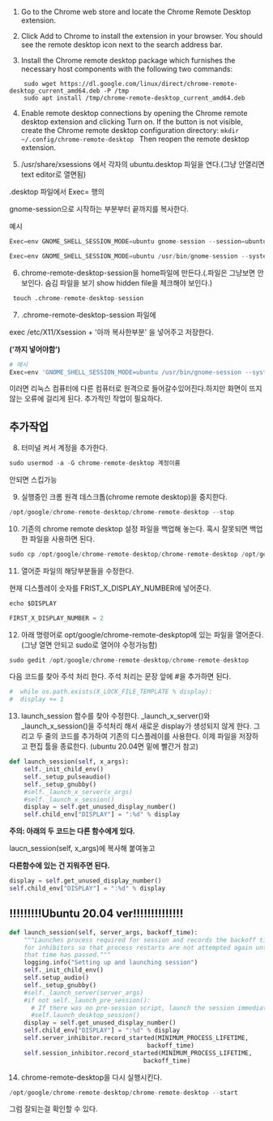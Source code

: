 1. Go to the Chrome web store and locate the Chrome Remote Desktop extension.

2. Click Add to Chrome to install the extension in your browser. You should see the remote desktop icon next to the search address bar.

3. Install the Chrome remote desktop package which furnishes the necessary host components with the following two commands:

```
    sudo wget https://dl.google.com/linux/direct/chrome-remote-desktop_current_amd64.deb -P /tmp
    sudo apt install /tmp/chrome-remote-desktop_current_amd64.deb
```

4. Enable remote desktop connections by opening the Chrome remote desktop extension and clicking Turn on. If the button is not visible, create the Chrome remote desktop configuration directory:
`mkdir ~/.config/chrome-remote-desktop `
Then reopen the remote desktop extension.

5. /usr/share/xsessions 에서 각자의 ubuntu.desktop 파일을 연다.(그냥 안열리면 text editor로 열면됨)

.desktop 파일에서 Exec= 행의 

gnome-session으로 시작하는 부분부터 끝까지를 복사한다.

예시

```python
Exec=env GNOME_SHELL_SESSION_MODE=ubuntu gnome-session --session=ubuntu
```

```jsx
Exec=env GNOME_SHELL_SESSION_MODE=ubuntu /usr/bin/gnome-session --systemd --session=ubuntu
```

6. chrome-remote-desktop-session을 home파일에 만든다.(.파일은 그냥보면 안보인다. 숨김 파일을 보기 show hidden file을 체크해야 보인다.)

```python
 touch .chrome-remote-desktop-session
```

7. .chrome-remote-desktop-session 파일에

exec /etc/X11/Xsession + '아까 복사한부분' 을 넣어주고 저장한다.

**('까지 넣어야함')**

```python
# 예시
Exec=env 'GNOME_SHELL_SESSION_MODE=ubuntu /usr/bin/gnome-session --systemd --session=ubuntu'
```

이러면 리눅스 컴퓨터에 다른 컴퓨터로 원격으로 들어갈수있어진다.하지만 화면이 뜨지않는 오류에 걸리게 된다. 추가적인 작업이 필요하다.

## 추가작업

8. 터미널 켜서 계정을 추가한다.

```python
sudo usermod -a -G chrome-remote-desktop 계정이름
```

안되면 스킵가능

9. 실행중인 크롬 원격 데스크톱(chrome remote desktop)을 중지한다.

```python
/opt/google/chrome-remote-desktop/chrome-remote-desktop --stop
```

10. 기존의 chrome remote desktop 설정 파일을 백업해 놓는다. 혹시 잘못되면 백업한 파일을 사용하면 된다.

```python
sudo cp /opt/google/chrome-remote-desktop/chrome-remote-desktop /opt/google/chrome-remote-desktop/chrome-remote-desktop.orig
```

11. 열어준 파일의 해당부분들을 수정한다.

현재 디스플레이 숫자를 FRIST_X_DISPLAY_NUMBER에 넣어준다. 

```jsx
echo $DISPLAY
```

```python
FIRST_X_DISPLAY_NUMBER = 2
```

12. 아래 명령어로 opt/google/chrome-remote-deskptop에 있는 파일을 열어준다.(그냥 열면 안되고 sudo로 열어야 수정가능함)

```python
sudo gedit /opt/google/chrome-remote-desktop/chrome-remote-desktop
```

다음 코드를 찾아 주석 처리 한다. 주석 처리는 문장 앞에 #을 추가하면 된다.

```python
#  while os.path.exists(X_LOCK_FILE_TEMPLATE % display):
#  display += 1
```

13. launch_session 함수를 찾아 수정한다. _launch_x_server()와 _launch_x_session()을 주석처리 해서 새로운 display가 생성되지 않게 한다. 그리고 두 줄의 코드를 추가하여 기존의 디스플레이를 사용한다. 이제 파일을 저장하고 편집 툴을 종료한다. (ubuntu 20.04면 밑에 빨간거 참고)

```python
def launch_session(self, x_args):
    self._init_child_env()
    self._setup_pulseaudio()
    self._setup_gnubby()
    #self._launch_x_server(x_args)
    #self._launch_x_session()
    display = self.get_unused_display_number()
    self.child_env["DISPLAY"] = ":%d" % display
```

**주의: 아래의 두 코드는 다른 함수에게 있다.**

laucn_session(self, x_args)에 복사해 붙여놓고

**다른함수에 있는 건 지워주면 된다.** 

```python
display = self.get_unused_display_number()
self.child_env["DISPLAY"] = ":%d" % display
```

## !!!!!!!!!Ubuntu 20.04 ver!!!!!!!!!!!!!!

```python
def launch_session(self, server_args, backoff_time):
    """Launches process required for session and records the backoff time
    for inhibitors so that process restarts are not attempted again until
    that time has passed."""
    logging.info("Setting up and launching session")
    self._init_child_env()
    self.setup_audio()
    self._setup_gnubby()
    #self._launch_server(server_args)
    #if not self._launch_pre_session():
      # If there was no pre-session script, launch the session immediately.
      #self.launch_desktop_session()
    display = self.get_unused_display_number()
    self.child_env["DISPLAY"] = ":%d" % display
    self.server_inhibitor.record_started(MINIMUM_PROCESS_LIFETIME,
                                      backoff_time)
    self.session_inhibitor.record_started(MINIMUM_PROCESS_LIFETIME,
                                     backoff_time)
```

14. chrome-remote-desktop을 다시 실행시킨다.

```python
/opt/google/chrome-remote-desktop/chrome-remote-desktop --start
```

그럼 잘되는걸 확인할 수 있다.